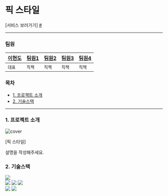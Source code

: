 # 픽 스타일

[서비스 보러가기] [#](#)

---

### 팀원

| [이현도]() | [팀원1]() | [팀원2]() | [팀원3]() | [팀원4]() |
| ---------- | --------- | --------- | --------- | --------- |
| `대표`     | `직책`    | `직책`    | `직책 `   | `직책`    |

### 목차

- [1. 프로젝트 소개](#1-프로젝트-소개)
- [2. 기술스택](#2-기술스택)

---

### 1. 프로젝트 소개

![cover]()

[픽 스타일]

설명을 작성해주세요.

### 2. 기술스택

<img src="https://img.shields.io/badge/typescript-3178C6?style=for-the-badge&logo=typescript&logoColor=white"><br>
<img src="https://img.shields.io/badge/react-61DAFB?style=for-the-badge&logo=react&logoColor=white">
<img src="https://img.shields.io/badge/reactquery-FF4154?style=for-the-badge&logo=reactquery&logoColor=white">
<img src="https://img.shields.io/badge/reactrouterdom-CA4245?style=for-the-badge&logo=reactrouter&logoColor=white"><br>
<img src="https://img.shields.io/badge/git-F05032?style=for-the-badge&logo=git&logoColor=white">
<img src="https://img.shields.io/badge/styledcomponents-DB7093?style=for-the-badge&logo=styledcomponents&logoColor=white">
